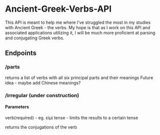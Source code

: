 # Ancient-Greek-Verbs-API

This API is meant to help me where I've struggled the most in my studies with Ancient Greek - the verbs. My hope is that as I work on this API and associated applications utilizing it, I will be much more proficient at parsing and conjugating Greek verbs.

## Endpoints

### /parts

returns a list of verbs with all six principal parts and their meanings
Future idea - maybe add Chinese meanings?

### /irregular (under construction)

#### Parameters

verb(required) - eg. εἰμί
tense - limits the results to a certain tense


returns the conjugations of the verb